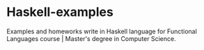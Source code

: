 # Haskell-examples
Examples and homeworks write in Haskell language for Functional Languages course | Master's degree in Computer Science.
